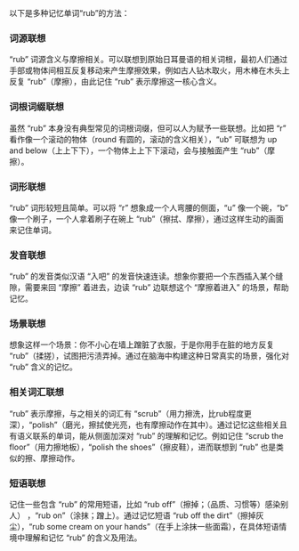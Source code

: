 以下是多种记忆单词“rub”的方法：

### 词源联想
“rub” 词源含义与摩擦相关。可以联想到原始日耳曼语的相关词根，最初人们通过手部或物体间相互反复移动来产生摩擦效果，例如古人钻木取火，用木棒在木头上反复 “rub”（摩擦），由此记住 “rub” 表示摩擦这一核心含义。

### 词根词缀联想
虽然 “rub” 本身没有典型常见的词根词缀，但可以人为赋予一些联想。比如把 “r” 看作像一个滚动的物体（round 有圆的，滚动的含义相关），“ub” 可联想为 up and below（上上下下），一个物体上上下下滚动，会与接触面产生 “rub”（摩擦）。

### 词形联想
“rub” 词形较短且简单。可以将 “r” 想象成一个人弯腰的侧面，“u” 像一个碗，“b” 像一个刷子，一个人拿着刷子在碗上 “rub”（擦拭、摩擦），通过这样生动的画面来记住单词。

### 发音联想
“rub” 的发音类似汉语 “入吧” 的发音快速连读。想象你要把一个东西插入某个缝隙，需要来回 “摩擦” 着进去，边读 “rub” 边联想这个 “摩擦着进入” 的场景，帮助记忆。

### 场景联想
想象这样一个场景：你不小心在墙上蹭脏了衣服，于是你用手在脏的地方反复 “rub”（揉搓），试图把污渍弄掉。通过在脑海中构建这种日常真实的场景，强化对 “rub” 含义的记忆。

### 相关词汇联想
“rub” 表示摩擦，与之相关的词汇有 “scrub”（用力擦洗，比rub程度更深），“polish”（磨光，擦拭使光亮，也有摩擦动作在其中）。通过记忆这些相关且有语义联系的单词，能从侧面加深对 “rub” 的理解和记忆。例如记住 “scrub the floor”（用力擦地板），“polish the shoes”（擦皮鞋），进而联想到 “rub” 也是类似的擦、摩擦动作。

### 短语联想
记住一些包含 “rub” 的常用短语，比如 “rub off”（擦掉；（品质、习惯等）感染别人） ，“rub on”（涂抹；蹭上）。通过记忆短语 “rub off the dirt”（擦掉灰尘），“rub some cream on your hands”（在手上涂抹一些面霜），在具体短语情境中理解和记忆 “rub” 的含义及用法。 